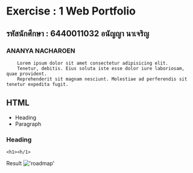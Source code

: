 # Exercise : 1 Web Portfolio
## รหัสนักศึกษา : 6440011032 อนัญญา นาเจริญ 
### ANANYA NACHAROEN

        Lorem ipsum dolor sit amet consectetur adipisicing elit. 
        Tenetur, debitis. Eius soluta iste esse dolor iure laboriosam, quae provident. 
        Reprehenderit sit magnam nesciunt. Molestiae ad perferendis sit tenetur expedita fugit.

## HTML     
- Heading
- Paragraph

### Heading
```
<h1><h/1>
```
Result
!['roadmap'](images/test1.jpg.)


